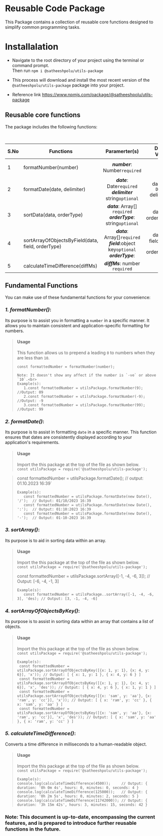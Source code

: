 # Reusable Code Package

This Package contains a collection of reusable core functions designed to simplify common programming tasks.

# Installalation

- Navigate to the root directory of your project using the terminal or command prompt.<br> Then run ```npm i @satheeshpolu/utils-package```

- This process will download and install the most recent version of the `@satheeshpolu/utils-package` package into your project.

- Reference link https://www.npmjs.com/package/@satheeshpolu/utils-package

## Reusable core functions

The package includes the following functions:

<br>

| S.No | Functions                                         |                                      Paramerter(s)                                      |                    Default Values                     |       Possible Values       |
| ---- | ------------------------------------------------- | :-------------------------------------------------------------------------------------: | :---------------------------------------------------: | :-------------------------: |
| 1    | formatNumber(number)                              |                             **_number_**: Number`required`                              |                          NA                           | Number: `+ve or -ve number` |
| 2    | formatDate(date, delimiter)                       |         **_date_**: Date`required`<br> ***delimiter*** string`optional`         |         date= `new Date()` <br>delimiter= `.`         |  delimiter: `/ or : or - `  |
| 3    | sortData(data, orderType)                         |          **_data_**: Array[] `required`<br> **_orderType_**: string`optional`           |            data = `[]` <br>orderType=`asc`            |      orderType: `des`       |
| 4    | sortArrayOfObjectsByField(data, field, orderType) | **_data_**: Array[]`required`<br> **_field_**:object key`optional`<br> **_orderType_**: | data = `[]` <br>field=`object key`<br>orderType=`asc` |      orderType: `des`       |
| 5    | calculateTimeDifference(diffMs)                         |          **_diffMs_**: number `required`<br>            |            NA            |      number: `>= 0`       |

## Fundamental Functions

You can make use of these fundamental functions for your convenience:

### **_1. formatNumber()_**:
Its purpose is to assist you in formatting a `number` in a specific manner. It allows you to maintain consistent and application-specific formatting for numbers.

> #### Usage
>
> This function allows us to prepend a leading `0` to numbers when they are less than `10`.
>
> ```
> const formattedNumber = formatNumber(number);
> ```
>
> ```
> Note: It doesn't show any affect if the number is `-ve` or above `10`.<br>
> Example(s):
>    1.const formattedNumber = utilsPackage.formatNumber(9);   //Output: 09
>    2.const formattedNumber = utilsPackage.formatNumber(-9);  //Output: -9
>    3.const formattedNumber = utilsPackage.formatNumber(99);  //Output: 99
> ```

### **_2. formatDate()_**:

Its purpose is to assist in formatting `date` in a specific manner. This function ensures that dates are consistently displayed according to your application's requirements.

> #### Usage
>
> Import the this package at the top of the file as shown below.<br>
> `const utilsPackage = require('@satheeshpolu/utils-package');`

> const formattedNumber = utilsPackage.formatDate(); // output: 01.10.2023 16:39`
>
> ```
> Example(s):
>    const formattedNumber = utilsPackage.formatDate(new Date(), '/');  // Output: 01/10/2023 16:39
>    const formattedNumber = utilsPackage.formatDate(new Date(), ':');  // Output: 01:10:2023 16:39
>    const formattedNumber = utilsPackage.formatDate(new Date(), '-');  // Output: 01-10-2023 16:39
> ```

### **_3. sortArray()_**:

Its purpose is to aid in sorting data within an array.

> #### Usage
>
> Import the this package at the top of the file as shown below.<br>
> `const utilsPackage = require('@satheeshpolu/utils-package');`
>
> const formattedNumber = utilsPackage.sortArray([-1, -4, -6, 3]); // Output: [-6, -4, -1, 3]
>
> ```
> Example(s):
>    const formattedNumber = utilsPackage..sortArray([-1, -4, -6, 3], 'des); // Output: [3, -1, -4, -6]
> ```

### **_4. sortArrayOfObjectsByKey()_**:

Its purpose is to assist in sorting data within an array that contains a list of objects.

> #### Usage
>
> Import the this package at the top of the file as shown below.<br>
> `const utilsPackage = require('@satheeshpolu/utils-package');`
>
> ```
> Example(s):
>  const formattedNumber = utilsPackage.sortArrayOfObjectsByKey([{x: 1, y: 1}, {x: 4, y: 6}], 'x')); // Output: [ { x: 1, y: 1 }, { x: 4, y: 6 } ]
>  const formattedNumber = utilsPackage.sortArrayOfObjectsByKey([{x: 1, y: 1}, {x: 4, y: 6}], 'x', 'des')); // Output: [ { x: 4, y: 6 }, { x: 1, y: 1 } ]
>  const formattedNumber = utilsPackage.sortArrayOfObjectsByKey([{x: 'sam', y: 'aa'}, {x: 'ram', y: 'cc'}], 'x')); // Output: [ { x: 'ram', y: 'cc' }, { x: 'sam', y: 'aa' } ]
>  const formattedNumber = utilsPackage.sortArrayOfObjectsByKey([{x: 'sam', y: 'aa'}, {x: 'ram', y: 'cc'}], 'x', 'des')); // Output: [ { x: 'sam', y: 'aa' }, { x: 'ram', y: 'cc' } ]
> ```

### **_5. calculateTimeDifference()_**:
Converts a time difference in milliseconds to a human-readable object.
> #### Usage
>
> Import the this package at the top of the file as shown below.<br>
> `const utilsPackage = require('@satheeshpolu/utils-package');`
>
> ```
> Example(s):
>console.log(calculateTimeDifference(4500));     // Output: { duration: '0h 0m 4s', hours: 0, minutes: 0, seconds: 4 }
>console.log(calculateTimeDifference(125000));   // Output: { duration: '0h 2m 5s', hours: 0, minutes: 2, seconds: 5 }
>console.log(calculateTimeDifference(11742000)); // Output: { duration: '3h 15m 42s', hours: 3, minutes: 15, seconds: 42 }
> ```

### Note: This document is up-to-date, encompassing the current features, and is prepared to introduce further reusable functions in the future.